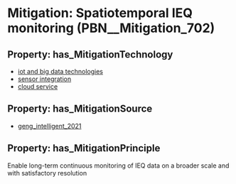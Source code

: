 # Mitigation: __Spatiotemporal IEQ monitoring__ (PBN__Mitigation_702)

## Property: has_MitigationTechnology

* [iot and big data technologies](../Technology/PBN__Technology_3394)
* [sensor integration](../Technology/PBN__Technology_644)
* [cloud service](../Technology/PBN__Technology_3388)

## Property: has_MitigationSource

* [geng_intelligent_2021](../Article/PBN__Article_62)

## Property: has_MitigationPrinciple

Enable long-term continuous monitoring of IEQ data on a broader scale and with satisfactory resolution

